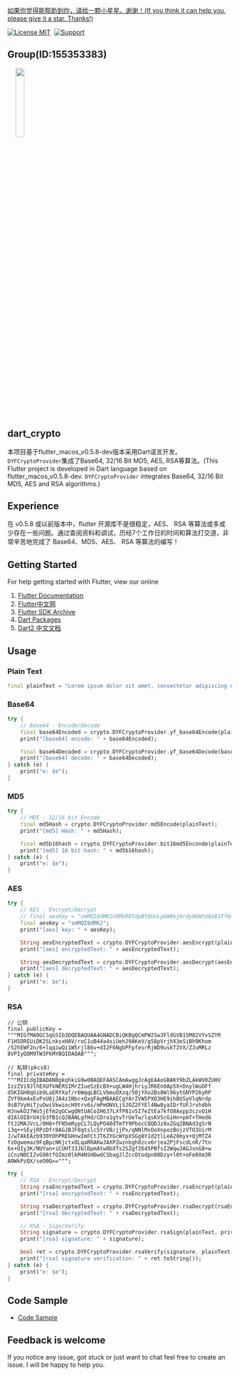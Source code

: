 [如果你觉得能帮助到你，请给一颗小星星。谢谢！(If you think it can help you, please give it a star. Thanks!)](https://github.com/dgynfi/dart_crypto)

[![License MIT](https://img.shields.io/badge/license-MIT-green.svg?style=flat)](LICENSE)&nbsp;
[![Support](https://img.shields.io/badge/support-iOS%20|%20Android-blue.svg?style=flat)](https://flutterchina.club)&nbsp;


## Group(ID:155353383)

<div align=left>
&emsp; <img src="https://github.com/dgynfi/dart_crypto/raw/master/images/qq155353383.jpg" width="20%" />
</div> 


## dart_crypto

本项目基于flutter_macos_v0.5.8-dev版本采用Dart语言开发。`DYFCryptoProvider`集成了Base64, 32/16 Bit MD5, AES, RSA等算法。(This Flutter project is developed in Dart language based on flutter_macos_v0.5.8-dev. `DYFCryptoProvider` integrates Base64, 32/16 Bit MD5, AES and RSA algorithms.)


## Experience

在 v0.5.8 或以前版本中，flutter 开源库不是很稳定，AES、 RSA 等算法或多或少存在一些问题。通过查阅资料和调试，历经7个工作日的时间和算法打交道，非常辛苦地完成了 Base64、MD5、AES、 RSA 等算法的编写！

## Getting Started

For help getting started with Flutter, view our online <br />

1. [Flutter Documentation](https://flutter.io/) <br />
2. [Flutter中文网](https://flutterchina.club) <br />
3. [Flutter SDK Archive](https://flutter.io/sdk-archive/#macos) <br />
4. [Dart Packages](https://pub.flutter-io.cn) <br />
5. [Dart2 中文文档](https://www.kancloud.cn/marswill/dark2_document/709087) <br />


## Usage

### Plain Text

```dart
final plainText = "Lorem ipsum dolor sit amet, consectetur adipiscing elit ........。本文基本上是将dart官网部分内容进行翻译，没兴趣的请出门左转至Dart的官网，有兴趣的同志请继续阅读本文。Flutter教程在这里通常，映射是一个有键和值的对象。 键和值都可以是任何类型的对象。 每个键只出现一次，但您可以多次使用相同的值。Dart的Map支持由映射文字和Map。int和double都是num的子类型。 num类型包括基本运算符，如+， - ，/和*，也是你可以找到abs()，ceil()和floor()以及其他方法的地方。 （按位运算符，如>>，在int类中有定义。）如果num及其子类没有您要想要内容，那dart：math库可能有您想要的。Dart字符串是一系列UTF-16代码单元。 您可以使用单引号或双引号来创建字符串：您可以使用{expression}将表达式的值放在字符串中。如果表达式是标识符，则可以跳过{}。 要获取对应于对象的字符串，Dart调用对象的toString()方法。为了表示布尔值，Dart有一个名为bool的类型。 只有两个对象具有bool类型：true和false，它们都是编译时常量。Dart的类型安全意味着您不能使用if（nonbooleanValue）或assert（nonbooleanValue）等代码。 相反，明确检查值，如下所示：也许几乎每种编程语言中最常见的集合是数组或有序的对象组。 在Dart中，数组是List对象，因此大多数人只是将它们称为列表。Dart列表文字看起来像JavaScript数组文字。 这是一个简单的Dart List：";
```

### Base64

```dart
try {
    // Base64 - Encode/Decode
    final base64Encoded = crypto.DYFCryptoProvider.yf_base64Encode(plainText);
    print("[base64] encode: " + base64Encoded);

    final base64Decoded = crypto.DYFCryptoProvider.yf_base64Decode(base64Encoded);
    print("[base64] decode: " + base64Decoded);
} catch (e) {
    print("e: $e");
}
```

### MD5

```dart
try {
    // MD5 - 32/16 bit Encode
    final md5Hash = crypto.DYFCryptoProvider.md5Encode(plainText);
    print("[md5] Hash: " + md5Hash);

    final md5b16hash = crypto.DYFCryptoProvider.bit16md5Enconde(plainText);
    print("[md5] 16 bit hash: " + md5b16hash);
} catch (e) {
    print("e: $e");
}
```

### AES

```dart
try {
    // AES - Encrypt/Decrypt
    // final aesKey = "smMQI8dMK2nOMUR0TdpBYQUnLpbW8kjHrdy86WtU6eB1Ff6mYveYzezopmbjwBZEjPQmg";
    final aesKey = "smMQI8dMK2";
    print("[aes] key: " + aesKey);

    String aesEncryptedText = crypto.DYFCryptoProvider.aesEncrypt(plainText, aesKey);
    print("[aes] encryptedText: " + aesEncryptedText);

    String aesDecryptedText = crypto.DYFCryptoProvider.aesDecrypt(aesEncryptedText, aesKey);
    print("[aes] decryptedText: " + aesDecryptedText);
} catch (e) {
    print("e: $e");
}
```

### RSA

```
// 公钥
final publicKey =
"""MIGfMA0GCSqGSIb3DQEBAQUAA4GNADCBiQKBgQCmPW2SwJFldGVB1SM82VYvSZYR
F1H5DREUiDK2SLnksxHAV/roC1uB44a4siUehJ9AKeV/g58pVrjhX3eSiBh9Khom
/S2hEWF2n/6+lqqiwQi1W5rjl86v+dI2F6NgbPFpfesrRjWD9uskT2VX/ZJuMRLz
8VPIyQOM9TW3PkMYBQIDAQAB""";

// 私钥(pkcs8)
final privateKey =
"""MIICdgIBADANBgkqhkiG9w0BAQEFAASCAmAwggJcAgEAAoGBAKY9bZLAkWV0ZUHV
IzzZVi9JlhEXUfkNERSIMrZIueSzEcBX+ugLW4HjhriyJR6En0Ap5X+DnylWuOFf
d5KIGH0qGib9LaERYXaf/r6WqqLBCLVbmuOXzq/50jYXo2Bs8Wl96ytGNYP26yRP
ZVf9km4xEvPxU8jJA4z1Nbc+QxgFAgMBAAECgYArZVW5PXO3HE9ihBUSyVlqNrdp
9sB7VyHiTjuOwiVkwiocH9trv6s/mPmONVLjSJOZ2FYEl4Nw8yaIDrfUFJrvhdbh
HJnwkO27Wo5jEfm2qGCwgQNtUACoIH637LXfP81v5I7eZtEa7kfO8Axpp3czvO1H
dIAlOI8rU4jb3fB1cQJBANLgfHd/CDro1gtvTrUeTw/lqsKVScGiHn+pmT+THed6
ftJ2MAJVcL/0H8+fFN5mRypCL7LQyPO48dTmfY9PbocCQQDJz8xZGq2BNAd3gSrN
i3q++SEyjRPzDfr8AGJBJF8qtslcSYrVB/jjPx/qNNlMxOoXnpozBojzVTO3UirM
J/wTAkEAzb930YOhPREGHnwImFCtJT6ZYGcWYpXSGg8Y1d2tlLeA28myx+QjMTZ4
fzOgwemaz9FqBpcNKjctxOLqaRRAKwJAXPZwznbgh8zcx6rjea2PjFscdLnR/7tn
6x+OIy3K/NUYan+iCUHT33JblDpmAtwObXTs2SZgfZ645PBfsI2WqwJAGJxnG8+w
iCnzN0CIZvG96tfOZmz0lkM4NSHDwdCSbagJlZccOtodpn00Dzy+l0t+oFe0Xm3R
A0WkPzQX/seO0Q==""";
```

```dart
try {
    // RSA - Encrypt/Decrypt
    String rsaEncryptedText = crypto.DYFCryptoProvider.rsaEncrypt(plainText, publicKey);
    print("[rsa] encryptedText: " + rsaEncryptedText);

    String rsaDecryptedText = crypto.DYFCryptoProvider.rsaDecrypt(rsaEncryptedText, privateKey);
    print("[rsa] decryptedText: " + rsaDecryptedText);

    // RSA - Sign/Verify
    String signature = crypto.DYFCryptoProvider.rsaSign(plainText, privateKey);
    print("[rsa] signature: " + signature);

    bool ret = crypto.DYFCryptoProvider.rsaVerify(signature, plainText, publicKey);
    print("[rsa] signature verification: " + ret.toString());
} catch (e) {
    print("e: $e");
}
```


## Code Sample

- [Code Sample](https://github.com/dgynfi/dart_crypto/blob/master/lib/string_utils.dart)


## Feedback is welcome

If you notice any issue, got stuck or just want to chat feel free to create an issue. I will be happy to help you.
